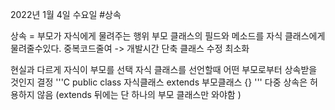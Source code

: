 2022년 1월 4일 수요일
#상속

상속 = 부모가 자식에게 물려주는 행위
부모 클래스의 필드와 메소드를 자식 클래스에게 물려줄수있다.
중복코드줄여 -> 개발시간 단축
클래스 수정 최소화

현실과 다르게 자식이 부모를 선택
자식 클래스를 선언할때 어떤 부모로부터 상속받을 것인지 결정
'''C
public class 자식클래스 extends 부모클래스 {}
'''
다중 상속은 허용하지 않음 (extends 뒤에는 단 하나의 부모 클래스만 와야함
)